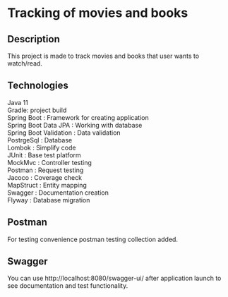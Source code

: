 # Tracking of movies and books

## Description
This project is made to track movies and books that user wants to watch/read.

## Technologies

Java 11  
Gradle: project build  
Spring Boot : Framework for creating application  
Spring Boot Data JPA : Working with database  
Spring Boot Validation : Data validation  
PostrgeSql : Database  
Lombok : Simplify code  
JUnit : Base test platform  
MockMvc : Controller testing  
Postman : Request testing  
Jacoco : Coverage check  
MapStruct : Entity mapping  
Swagger : Documentation creation  
Flyway : Database migration  

## Postman

For testing convenience postman testing collection added.

## Swagger 

You can use http://localhost:8080/swagger-ui/ after application launch to see documentation and test functionality.



